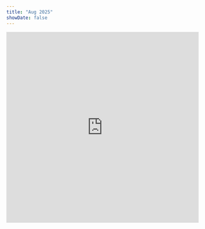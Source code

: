 ```yaml
---
title: "Aug 2025"
showDate: false
---
```



<div style="text-align:center;">
<iframe src="https://docs.google.com/spreadsheets/d/e/2PACX-1vQ2zuYDQRQknQ6nco9kvXD8RmV_hSmkW_6ze4LuFJ_45n06_Ze4qPM2IFFNfdwFqn1hMKSBASL8vtu2/pubchart?oid=1838457761&amp;format=interactive"
    width="100%" 
    height="500" 
    frameborder="0" >
</iframe>
